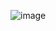 ![image](https://user-images.githubusercontent.com/77222540/223901490-8383457d-6b14-4b96-b841-631c6cda91a1.png)

